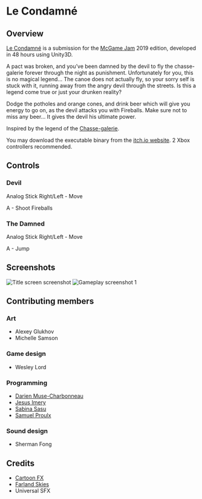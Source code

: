# Le Condamné

## Overview
[Le Condamné](https://yisas.itch.io/la-condamne) is a submission for the [McGame Jam](http://mcgamejam.com/) 2019 edition, developed in 48 hours using Unity3D.

A pact was broken, and you’ve been damned by the devil to fly the chasse-galerie forever through the night as punishment. Unfortunately for you, this is no magical legend… The canoe does not actually fly, so your sorry self is stuck with it, running away from the angry devil through the streets. Is this a legend come true or just your drunken reality?

Dodge the potholes and orange cones, and drink beer which will give you energy to go on, as the devil attacks you with Fireballs. Make sure not to miss any beer… It gives the devil his ultimate power.

Inspired by the legend of the [Chasse-galerie](https://en.wikipedia.org/wiki/Chasse-galerie).

You may download the executable binary from the [itch.io website](https://yisas.itch.io/la-condamne). 2 Xbox controllers recommended.

## Controls

### Devil

Analog Stick Right/Left - Move

A - Shoot Fireballs

### The Damned

Analog Stick Right/Left - Move

A - Jump

## Screenshots
![Title screen screenshot](https://i.imgur.com/hNflHiL.png)
![Gameplay screenshot 1](https://i.imgur.com/I6Nbbvk.png)

## Contributing members

### Art
- Alexey Glukhov
- Michelle Samson

### Game design
- Wesley Lord

### Programming
- [Darien Muse-Charbonneau](https://github.com/DarienMC)
- [Jesus Imery](https://github.com/Yisas)
- [Sabina Sasu](https://github.com/SabiSasu)
- [Samuel Proulx](https://github.com/proulxsamuel)

### Sound design
- Sherman Fong

## Credits
- [Cartoon FX](https://assetstore.unity.com/packages/vfx/particles/cartoon-fx-pack-4010)
- [Farland Skies](https://assetstore.unity.com/packages/2d/textures-materials/sky/farland-skies-cl...)
- Universal SFX
